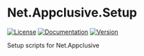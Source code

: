 # Net.Appclusive.Setup
[![License](https://img.shields.io/badge/license-Apache%20License%202.0-blue.svg)](https://github.com/Appclusive/Net.Appclusive.Setup/blob/master/LICENSE)
[![Documentation](https://readthedocs.org/projects/pip/badge/)](http://docs.appclusive.net/en/latest/Installation/Setup/)
[![Version](https://img.shields.io/nuget/v/Net.Appclusive.Setup.svg)](https://www.nuget.org/packages/Net.Appclusive.Setup/)

Setup scripts for Net.Appclusive
